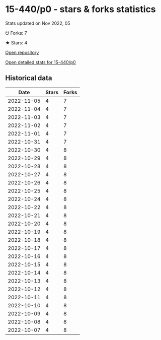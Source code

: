 # 15-440/p0 - stars & forks statistics

Stats updated on Nov 2022, 05

☋ Forks: 7

★ Stars: 4

[Open repository](https://github.com/15-440/p0)

[Open detailed stats for 15-440/p0](https://reviewgithub.com/rep/15-440/p0)

## Historical data
| Date | Stars | Forks |
|------|-------|-------|
| 2022-11-05 | 4 | 7 | 
| 2022-11-04 | 4 | 7 | 
| 2022-11-03 | 4 | 7 | 
| 2022-11-02 | 4 | 7 | 
| 2022-11-01 | 4 | 7 | 
| 2022-10-31 | 4 | 7 | 
| 2022-10-30 | 4 | 8 | 
| 2022-10-29 | 4 | 8 | 
| 2022-10-28 | 4 | 8 | 
| 2022-10-27 | 4 | 8 | 
| 2022-10-26 | 4 | 8 | 
| 2022-10-25 | 4 | 8 | 
| 2022-10-24 | 4 | 8 | 
| 2022-10-22 | 4 | 8 | 
| 2022-10-21 | 4 | 8 | 
| 2022-10-20 | 4 | 8 | 
| 2022-10-19 | 4 | 8 | 
| 2022-10-18 | 4 | 8 | 
| 2022-10-17 | 4 | 8 | 
| 2022-10-16 | 4 | 8 | 
| 2022-10-15 | 4 | 8 | 
| 2022-10-14 | 4 | 8 | 
| 2022-10-13 | 4 | 8 | 
| 2022-10-12 | 4 | 8 | 
| 2022-10-11 | 4 | 8 | 
| 2022-10-10 | 4 | 8 | 
| 2022-10-09 | 4 | 8 | 
| 2022-10-08 | 4 | 8 | 
| 2022-10-07 | 4 | 8 | 

